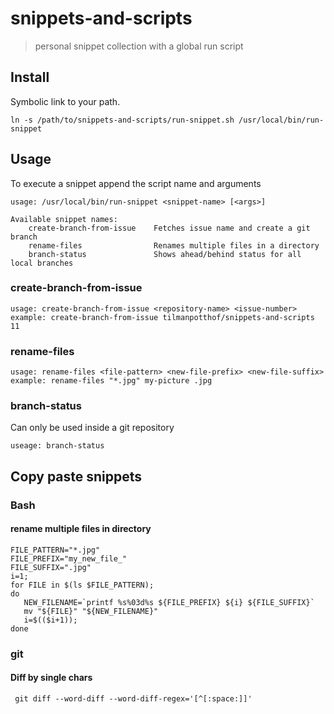 # snippets-and-scripts

> personal snippet collection with a global run script

## Install

Symbolic link to your path.

    ln -s /path/to/snippets-and-scripts/run-snippet.sh /usr/local/bin/run-snippet

## Usage

To execute a snippet append the script name and arguments

	usage: /usr/local/bin/run-snippet <snippet-name> [<args>]

	Available snippet names:
	    create-branch-from-issue    Fetches issue name and create a git branch
	    rename-files                Renames multiple files in a directory
	    branch-status               Shows ahead/behind status for all local branches

	 
### create-branch-from-issue

	usage: create-branch-from-issue <repository-name> <issue-number>
	example: create-branch-from-issue tilmanpotthof/snippets-and-scripts 11

### rename-files

	usage: rename-files <file-pattern> <new-file-prefix> <new-file-suffix>
	example: rename-files "*.jpg" my-picture .jpg

### branch-status

Can only be used inside a git repository

    useage: branch-status

## Copy paste snippets

### Bash

#### rename multiple files in directory
    
	FILE_PATTERN="*.jpg"
	FILE_PREFIX="my_new_file_"
	FILE_SUFFIX=".jpg"
	i=1;
	for FILE in $(ls $FILE_PATTERN);
	do
	   NEW_FILENAME=`printf %s%03d%s ${FILE_PREFIX} ${i} ${FILE_SUFFIX}`
	   mv "${FILE}" "${NEW_FILENAME}"
	   i=$(($i+1));
	done

### git

#### Diff by single chars

     git diff --word-diff --word-diff-regex='[^[:space:]]'

